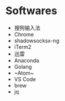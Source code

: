 # Softwares

* 搜狗输入法
* Chrome
* shadowsocksx-ng
* iTerm2
* 迅雷
* Anaconda
* Golang
* ~Atom~
* VS Code
* brew
* jq
